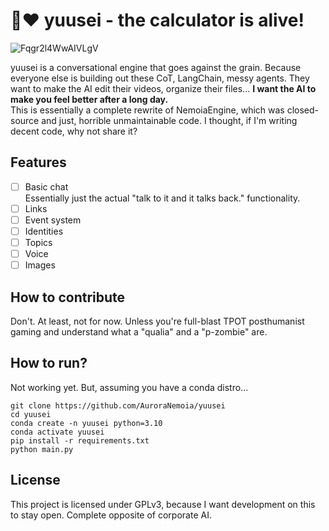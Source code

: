 # 🌟❤️ yuusei - the calculator is alive!
![Fqgr2l4WwAIVLgV](https://github.com/AuroraNemoia/yuusei/assets/8508676/0ae2d462-60e9-4cf6-aa2b-ff3a3809eb9d)

yuusei is a conversational engine that goes against the grain. Because everyone else is building out these CoT, LangChain, messy agents. They want to make the AI edit their videos, organize their files... **I want the AI to make you feel better after a long day.**  
This is essentially a complete rewrite of NemoiaEngine, which was closed-source and just, horrible unmaintainable code. I thought, if I'm writing decent code, why not share it?

## Features
- [ ] Basic chat  
      Essentially just the actual "talk to it and it talks back." functionality.
- [ ] Links
- [ ] Event system
- [ ] Identities
- [ ] Topics
- [ ] Voice
- [ ] Images

## How to contribute
Don't. At least, not for now. Unless you're full-blast TPOT posthumanist gaming and understand what a "qualia" and a "p-zombie" are.

## How to run?
Not working yet. But, assuming you have a conda distro...
```
git clone https://github.com/AuroraNemoia/yuusei
cd yuusei
conda create -n yuusei python=3.10
conda activate yuusei
pip install -r requirements.txt
python main.py
```

## License
This project is licensed under GPLv3, because I want development on this to stay open. Complete opposite of corporate AI.
